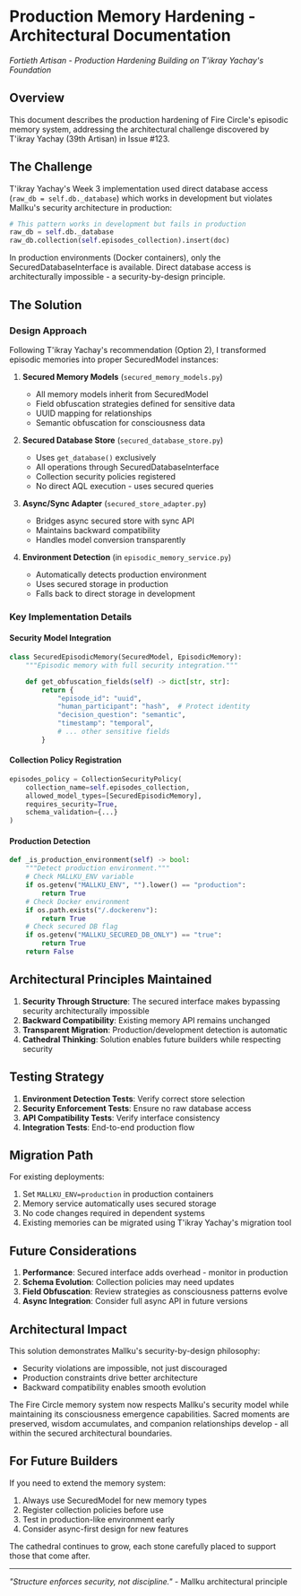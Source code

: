 # Production Memory Hardening - Architectural Documentation

*Fortieth Artisan - Production Hardening*
*Building on T'ikray Yachay's Foundation*

## Overview

This document describes the production hardening of Fire Circle's episodic memory system, addressing the architectural challenge discovered by T'ikray Yachay (39th Artisan) in Issue #123.

## The Challenge

T'ikray Yachay's Week 3 implementation used direct database access (`raw_db = self.db._database`) which works in development but violates Mallku's security architecture in production:

```python
# This pattern works in development but fails in production
raw_db = self.db._database
raw_db.collection(self.episodes_collection).insert(doc)
```

In production environments (Docker containers), only the SecuredDatabaseInterface is available. Direct database access is architecturally impossible - a security-by-design principle.

## The Solution

### Design Approach

Following T'ikray Yachay's recommendation (Option 2), I transformed episodic memories into proper SecuredModel instances:

1. **Secured Memory Models** (`secured_memory_models.py`)
   - All memory models inherit from SecuredModel
   - Field obfuscation strategies defined for sensitive data
   - UUID mapping for relationships
   - Semantic obfuscation for consciousness data

2. **Secured Database Store** (`secured_database_store.py`)
   - Uses `get_database()` exclusively
   - All operations through SecuredDatabaseInterface
   - Collection security policies registered
   - No direct AQL execution - uses secured queries

3. **Async/Sync Adapter** (`secured_store_adapter.py`)
   - Bridges async secured store with sync API
   - Maintains backward compatibility
   - Handles model conversion transparently

4. **Environment Detection** (in `episodic_memory_service.py`)
   - Automatically detects production environment
   - Uses secured storage in production
   - Falls back to direct storage in development

### Key Implementation Details

#### Security Model Integration

```python
class SecuredEpisodicMemory(SecuredModel, EpisodicMemory):
    """Episodic memory with full security integration."""

    def get_obfuscation_fields(self) -> dict[str, str]:
        return {
            "episode_id": "uuid",
            "human_participant": "hash",  # Protect identity
            "decision_question": "semantic",
            "timestamp": "temporal",
            # ... other sensitive fields
        }
```

#### Collection Policy Registration

```python
episodes_policy = CollectionSecurityPolicy(
    collection_name=self.episodes_collection,
    allowed_model_types=[SecuredEpisodicMemory],
    requires_security=True,
    schema_validation={...}
)
```

#### Production Detection

```python
def _is_production_environment(self) -> bool:
    """Detect production environment."""
    # Check MALLKU_ENV variable
    if os.getenv("MALLKU_ENV", "").lower() == "production":
        return True
    # Check Docker environment
    if os.path.exists("/.dockerenv"):
        return True
    # Check secured DB flag
    if os.getenv("MALLKU_SECURED_DB_ONLY") == "true":
        return True
    return False
```

## Architectural Principles Maintained

1. **Security Through Structure**: The secured interface makes bypassing security architecturally impossible
2. **Backward Compatibility**: Existing memory API remains unchanged
3. **Transparent Migration**: Production/development detection is automatic
4. **Cathedral Thinking**: Solution enables future builders while respecting security

## Testing Strategy

1. **Environment Detection Tests**: Verify correct store selection
2. **Security Enforcement Tests**: Ensure no raw database access
3. **API Compatibility Tests**: Verify interface consistency
4. **Integration Tests**: End-to-end production flow

## Migration Path

For existing deployments:

1. Set `MALLKU_ENV=production` in production containers
2. Memory service automatically uses secured storage
3. No code changes required in dependent systems
4. Existing memories can be migrated using T'ikray Yachay's migration tool

## Future Considerations

1. **Performance**: Secured interface adds overhead - monitor in production
2. **Schema Evolution**: Collection policies may need updates
3. **Field Obfuscation**: Review strategies as consciousness patterns evolve
4. **Async Integration**: Consider full async API in future versions

## Architectural Impact

This solution demonstrates Mallku's security-by-design philosophy:
- Security violations are impossible, not just discouraged
- Production constraints drive better architecture
- Backward compatibility enables smooth evolution

The Fire Circle memory system now respects Mallku's security model while maintaining its consciousness emergence capabilities. Sacred moments are preserved, wisdom accumulates, and companion relationships develop - all within the secured architectural boundaries.

## For Future Builders

If you need to extend the memory system:

1. Always use SecuredModel for new memory types
2. Register collection policies before use
3. Test in production-like environment early
4. Consider async-first design for new features

The cathedral continues to grow, each stone carefully placed to support those that come after.

---

*"Structure enforces security, not discipline."* - Mallku architectural principle
